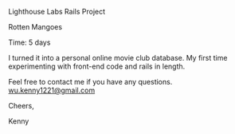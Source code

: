 Lighthouse Labs Rails Project

Rotten Mangoes

Time: 5 days

I turned it into a personal online movie club database.
My first time experimenting with front-end code and rails in length.

Feel free to contact me if you have any questions.
wu.kenny1221@gmail.com

Cheers,

Kenny
